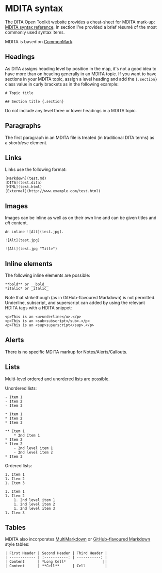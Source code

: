 # MDITA syntax

The DITA Open Toolkit website provides a cheat-sheet for MDITA mark-up: [MDITA syntax reference](https://www.dita-ot.org/dev/topics/markdown-dita-syntax-reference.html). In section I've provided a brief résumé of the most commonly used syntax items.

MDITA is based on [CommonMark](https://commonmark.org/).

## Headings

As DITA assigns heading level by position in the map, it's not a good idea to have more than on heading generally in an MDITA topic. If you want to have sections in your MDITA topic, assign a level heading and add the `{.section}` class value in curly brackets as in the following example:

```
# Topic title

## Section title {.section}
```

Do not include any level three or lower headings in a MDITA topic.

## Paragraphs

The first paragraph in an MDITA file is treated \(in traditional DITA terms\) as a *shortdesc* element.

## Links

Links use the following format:

```
[Markdown](test.md)
[DITA](test.dita)
[HTML](test.html)
[External](http://www.example.com/test.html)
```

## Images

Images can be inline as well as on their own line and can be given titles and *alt* content.

```
An inline ![Alt](test.jpg).

![Alt](test.jpg)

![Alt](test.jpg "Title")
```

## Inline elements

The following inline elements are possible:

```
**bold** or __bold__
*italic* or _italic_
```

Note that strikethough \(as in GitHub-flavoured Markdown\) is not permitted. Underline, subscript, and superscript can added by using the relevant HDITA tags with a HDITA snippet:

```
<p>This is an <u>underline</u>.</p>
<p>This is an <sub>subscript</sub>.</p>
<p>This is an <sup>superscript</sup>.</p>
```

## Alerts

There is no specific MDITA markup for Notes/Alerts/Callouts.

## Lists

Multi-level ordered and unordered lists are possible.

Unordered lists:

```
- Item 1
- Item 2
- Item 3

* Item 1
* Item 2
* Item 3

** Item 1
    * 2nd Item 1
* Item 2
* Item 2
    - 2nd level item 1 
    - 2nd level item 2      
* Item 3

```

Ordered lists:

```
1. Item 1
1. Item 2
1. Item 3

1. Item 1
1. Item 2
    1. 2nd level item 1
    1. 2nd level item 2
    1. 2nd level item 3
1. Item 3
```

## Tables

MDITA also incorporates [MultiMarkdown](https://fletcherpenney.net/multimarkdown/) or [GitHub-flavoured Markdown](https://docs.github.com/en/get-started/writing-on-github/working-with-advanced-formatting/organizing-information-with-tables) style tables:

```
| First Header | Second Header | Third Header |
| ------------ | :-----------: | -----------: |
| Content      | *Long Cell*                 ||
| Content      | **Cell**      | Cell         |
```

